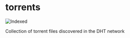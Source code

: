 torrents 
========
![Indexed](https://img.shields.io/badge/indexed-20918-blue)

Collection of torrent files discovered in the DHT network
